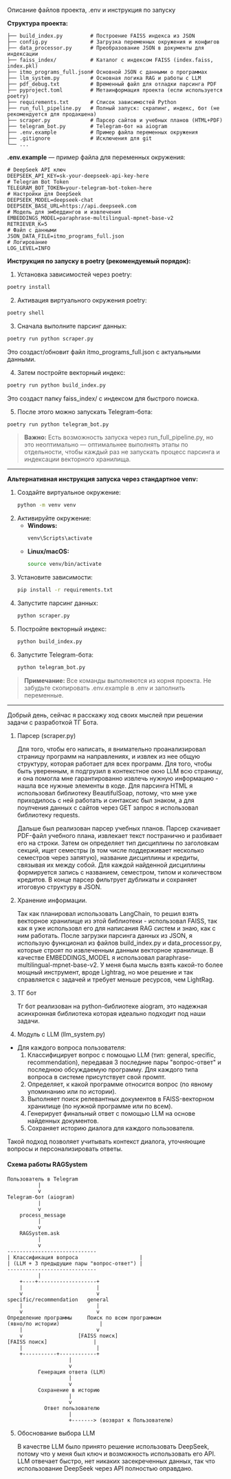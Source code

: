 Описание файлов проекта, .env и инструкция по запуску

**Структура проекта:**

```
├── build_index.py         # Построение FAISS индекса из JSON
├── config.py              # Загрузка переменных окружения и конфигов
├── data_processor.py      # Преобразование JSON в документы для индексации
├── faiss_index/           # Каталог с индексом FAISS (index.faiss, index.pkl)
├── itmo_programs_full.json# Основной JSON с данными о программах
├── llm_system.py          # Основная логика RAG и работы с LLM
├── pdf_debug.txt          # Временный файл для отладки парсинга PDF
├── pyproject.toml         # Метаинформация проекта (если используется poetry)
├── requirements.txt       # Список зависимостей Python
├── run_full_pipeline.py   # Полный запуск: скрапинг, индекс, бот (не рекомендуется для продакшена)
├── scraper.py             # Парсер сайтов и учебных планов (HTML+PDF)
├── telegram_bot.py        # Telegram-бот на aiogram
├── .env.example           # Пример файла переменных окружения
├── .gitignore             # Исключения для git
└── ...
```

**.env.example** — пример файла для переменных окружения:

```
# DeepSeek API ключ
DEEPSEEK_API_KEY=sk-your-deepseek-api-key-here
# Telegram Bot Token
TELEGRAM_BOT_TOKEN=your-telegram-bot-token-here
# Настройки для DeepSeek
DEEPSEEK_MODEL=deepseek-chat
DEEPSEEK_BASE_URL=https://api.deepseek.com
# Модель для эмбеддингов и извлечения
EMBEDDINGS_MODEL=paraphrase-multilingual-mpnet-base-v2
RETRIEVER_K=5
# Файл с данными
JSON_DATA_FILE=itmo_programs_full.json
# Логирование
LOG_LEVEL=INFO
```

**Инструкция по запуску в poetry (рекомендуемый порядок):**

1. Установка зависимостей через poetry:
```bash
poetry install
```

2. Активация виртуального окружения poetry:
```bash
poetry shell
```

3. Сначала выполните парсинг данных:
```bash
poetry run python scraper.py
```
Это создаст/обновит файл itmo_programs_full.json с актуальными данными.

4. Затем постройте векторный индекс:
```bash
poetry run python build_index.py
```
Это создаст папку faiss_index/ с индексом для быстрого поиска.

5. После этого можно запускать Telegram-бота:
```bash
poetry run python telegram_bot.py
```

> **Важно:**  Есть возможность запуска через run_full_pipeline.py, но это неоптимально — оптимальнее выполнять этапы по отдельности, чтобы каждый раз не запускать процесс парсинга и индексации векторного хранилища.

---
**Альтернативная инструкция запуска через стандартное venv:**

1. Создайте виртуальное окружение:
    ```bash
    python -m venv venv
    ```
2. Активируйте окружение:
    - **Windows:**
      ```cmd
      venv\Scripts\activate
      ```
    - **Linux/macOS:**
      ```bash
      source venv/bin/activate
      ```
3. Установите зависимости:
    ```bash
    pip install -r requirements.txt
    ```
4. Запустите парсинг данных:
    ```bash
    python scraper.py
    ```
5. Постройте векторный индекс:
    ```bash
    python build_index.py
    ```
6. Запустите Telegram-бота:
    ```bash
    python telegram_bot.py
    ```

> **Примечание:** Все команды выполняются из корня проекта. Не забудьте скопировать .env.example в .env и заполнить переменные.
---
Добрый день, сейчас я расскажу ход своих мыслей при решении задачи с разработкой ТГ Бота.

1. Парсер (scraper.py)

    Для того, чтобы его написать, я внимательно проанализировал страницу программ на направлениях, и извлек из нее общую структуру, которая работает для всех программ. Для того, чтобы быть уверенным, я подгрузил в контекстное окно LLM всю страницу, и она помогла мне гарантированно извлечь нужную информацию - нашла все нужные элементы в коде. Для парсинга HTML я использовал библиотеку BeautifulSoap, потому, что мне уже приходилось с ней работать и синтаксис был знаком, а для поулчения данных с сайтов через GET запрос я использовал библиотеку requests.

    Дальше был реализован парсер учебных планов. Парсер скачивает PDF-файл учебного плана, извлекает текст постранично и разбивает его на строки. Затем он определяет тип дисциплины по заголовкам секций, ищет семестры (в том числе поддерживает несколько семестров через запятую), название дисциплины и кредиты, связывая их между собой. Для каждой найденной дисциплины формируется запись с названием, семестром, типом и количеством кредитов. В конце парсер фильтрует дубликаты и сохраняет итоговую структуру в JSON. 

2. Хранение информации. 

    Так как планировал использовать LangChain, то решил взять векторное хранилище из этой библиотеки - использовал FAISS, так как я уже использовл его для написания RAG систем и знаю, как с ним работать. После загрузки парсинга данных из JSON, я использую функционал из файлов build_index.py и data_processor.py, которые строят по извлеченным данным векторное хранилище. В качестве EMBEDDINGS_MODEL я использовал paraphrase-multilingual-mpnet-base-v2. У меня была мысль взять какой-то более мощный инструмент, вроде Lightrag, но мое решение и так справляется с задачей и требует меньше ресурсов, чем LightRag.

3. ТГ бот

    Тг бот реализован на python-библиотеке aiogram, это надежная асинхронная библиотека которая идеально подходит под наши задачи.


4. Модуль с LLM (llm_system.py)

- Для каждого вопроса пользователя:
    1. Классифицирует вопрос с помощью LLM (тип: general, specific, recommendation), передавая 3 последние пары "вопрос-ответ" и последнюю обсуждаемую программу. Для каждого типа вопроса в системе присутствует свой промпт.
    2. Определяет, к какой программе относится вопрос (по явному упоминанию или по истории).
    3. Выполняет поиск релевантных документов в FAISS-векторном хранилище (по нужной программе или по всем).
    4. Генерирует финальный ответ с помощью LLM на основе найденных документов.
    5. Сохраняет историю диалога для каждого пользователя.

Такой подход позволяет учитывать контекст диалога, уточняющие вопросы и персонализировать ответы.

#### Схема работы RAGSystem

```
Пользователь в Telegram
          |
          v
Telegram-бот (aiogram)
          |
          v
    process_message
          |
          v
    RAGSystem.ask
          |
          v
-----------------------------
| Классификация вопроса                    |
| (LLM + 3 предыдущие пары "вопрос-ответ") |
-----------------------------
          |
    +----+-------------------+
    |                        |
    v                        v
specific/recommendation   general
    |                        |
    v                        v
Определение программы     Поиск по всем программам
(явно/по истории)             |
    |                        v
    v                  [FAISS поиск]
[FAISS поиск]               |
    |                        |
    +-----------+------------+
                    |
                    v
          Генерация ответа (LLM)
                    |
                    v
          Сохранение в историю
                    |
                    v
            Ответ пользователю
                    |
                    +-------> (возврат к Пользователю)
```

5. Обоснование выбора LLM

    В качестве LLM было принято решение использовать DeepSeek, потому что у меня был ключ и возможность использовать его API. LLM отвечает быстро, нет никаких засекреченных данных, так что использование DeepSeek через API полностью оправдано.



